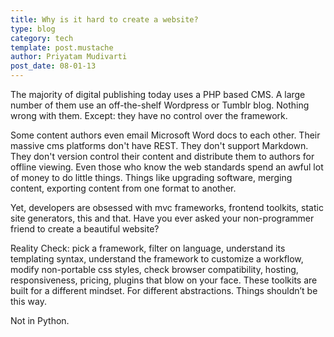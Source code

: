 ```yaml
---
title: Why is it hard to create a website?
type: blog
category: tech
template: post.mustache
author: Priyatam Mudivarti
post_date: 08-01-13
---
```


The majority of digital publishing today uses a PHP based CMS. A large number of them use an off-the-shelf Wordpress or Tumblr blog. Nothing wrong with them. Except: they have no control over the framework.

Some content authors even email Microsoft Word docs to each other. Their massive cms platforms don't have REST. They don't support Markdown. They don't version control their content and distribute them to authors for offline viewing. Even those who know the web standards spend an awful lot of money to do little things. Things like upgrading software, merging content, exporting content from one format to another.

Yet, developers are obsessed with mvc frameworks, frontend toolkits, static site generators, this and that. Have you ever asked your non-programmer friend to create a beautiful website?

Reality Check: pick a framework, filter on language, understand its templating syntax, understand the framework to customize a workflow, modify non-portable css styles, check browser compatibility, hosting, responsiveness, pricing, plugins that blow on your face. These toolkits are built for a different mindset. For different abstractions. Things shouldn’t be this way.

Not in Python.
